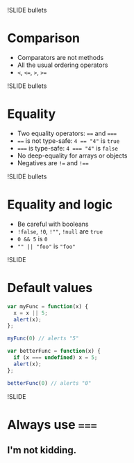 !SLIDE bullets
# Comparison

* Comparators are not methods
* All the usual ordering operators
* `<`, `<=`, `>`, `>=`


!SLIDE bullets
# Equality

* Two equality operators: `==` and `===`
* `==` is not type-safe: `4 == "4"` is `true`
* `===` is type-safe: `4 === "4"` is `false`
* No deep-equality for arrays or objects
* Negatives are `!=` and `!==`


!SLIDE bullets
# Equality and logic

* Be careful with booleans
* `!false`, `!0`, `!""`, `!null` are `true`
* `0 && 5` is `0`
* `"" || "foo"` is `"foo"`


!SLIDE
# Default values

```javascript
var myFunc = function(x) {
  x = x || 5;
  alert(x);
};

myFunc(0) // alerts "5"

var betterFunc = function(x) {
  if (x === undefined) x = 5;
  alert(x);
};

betterFunc(0) // alerts "0"
```

!SLIDE
# Always use `===`
## I'm not kidding.

